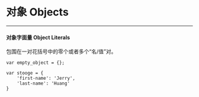 # 对象 Objects
---

#### 对象字面量 Object Literals

包围在一对花括号中的零个或者多个“名/值”对。

```
var empty_object = {};

var stooge = {
    'first-name': 'Jerry',
    'last-name': 'Huang'
}
```

